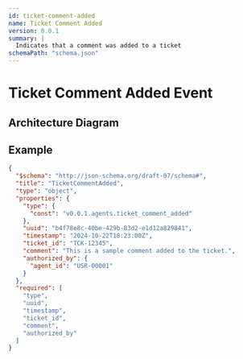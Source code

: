 ```yaml
---
id: ticket-comment-added
name: Ticket Comment Added
version: 0.0.1
summary: |
  Indicates that a comment was added to a ticket
schemaPath: "schema.json"
---
```


# Ticket Comment Added Event

## Architecture Diagram

<NodeGraph />

<SchemaViewer file="schema.json" />

## Example

```json title="Message Example"
{
  "$schema": "http://json-schema.org/draft-07/schema#",
  "title": "TicketCommentAdded",
  "type": "object",
  "properties": {
    "type": {
      "const": "v0.0.1.agents.ticket_comment_added"
    },
    "uuid": "b4f78e8c-40be-429b-83d2-e1d12a829841",
    "timestamp": "2024-10-22T18:23:00Z",
    "ticket_id": "TCK-12345",
    "comment": "This is a sample comment added to the ticket.",
    "authorized_by": {
      "agent_id": "USR-00001"
    }
  },
  "required": [
    "type",
    "uuid",
    "timestamp",
    "ticket_id",
    "comment",
    "authorized_by"
  ]
}
```
